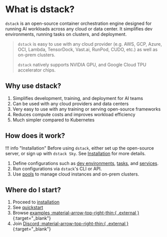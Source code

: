 # What is dstack?

`dstack` is an open-source container orchestration engine designed for running AI workloads across any cloud or data center.
It simplifies dev environments, running tasks on clusters, and deployment.

> `dstack` is easy to use with any cloud provider (e.g. AWS, GCP, Azure, OCI, Lambda, TensorDock, Vast.ai, RunPod, CUDO, etc.)
> as well as on-prem clusters.
>
> `dstack` natively supports NVIDIA GPU, and Google Cloud TPU accelerator chips.

## Why use dstack?

1. Simplifies development, training, and deployment for AI teams
2. Can be used with any cloud providers and data centers
3. Very easy to use with any training or serving open-source frameworks
4. Reduces compute costs and improves workload efficiency
5. Much simpler compared to Kubernetes

## How does it work?

!!! info "Installation"
    Before using `dstack`, either set up the open-source server, or sign up
    with `dstack Sky`.
    See [Installation](installation/index.md) for more details.

1. Define configurations such as [dev environments](concepts/dev-environments.md), [tasks](concepts/tasks.md), 
   and [services](concepts/services.md).
2. Run configurations via `dstack`'s CLI or API.
3. Use [pools](concepts/pools.md) to manage cloud instances and on-prem clusters.

## Where do I start?

1. Proceed to [installation](installation/index.md)
2. See [quickstart](quickstart.md)
3. Browse [examples :material-arrow-top-right-thin:{ .external }](https://github.com/dstackai/dstack/tree/master/examples){:target="_blank"}
4. Join [Discord :material-arrow-top-right-thin:{ .external }](https://discord.gg/u8SmfwPpMd){:target="_blank"}